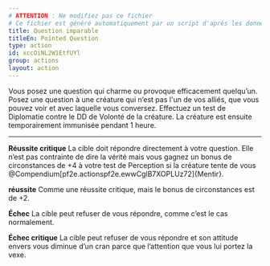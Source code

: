 ```yaml
---
# ATTENTION : Ne modifiez pas ce fichier
# Ce fichier est généré automatiquement par un script d'après les données du module Foundry VTT officiel et de sa traduction
title: Question imparable
titleEn: Pointed Question
type: action
id: xccOiNL2W1EtfUYl
group: actions
layout: action
---
```

<p>Vous posez une question qui charme ou provoque efficacement quelqu’un. Posez une question à une créature qui n’est pas l'un de vos alliés, que vous pouvez voir et avec laquelle vous conversez. Effectuez un test de Diplomatie contre le DD de Volonté de la créature. La créature est ensuite temporairement immunisée pendant 1 heure.</p><hr><p><strong>Réussite critique</strong> La cible doit répondre directement à votre question. Elle n’est pas contrainte de dire la vérité mais vous gagnez un bonus de circonstances de +4 à votre test de Perception si la créature tente de vous @Compendium[pf2e.actionspf2e.ewwCglB7XOPLUz72]{Mentir}.</p><p><strong>réussite</strong> Comme une réussite critique, mais le bonus de circonstances est de +2.</p><p><strong>Échec</strong> La cible peut refuser de vous répondre, comme c’est le cas normalement.</p><p><strong>Échec critique</strong> La cible peut refuser de vous répondre et son attitude envers vous diminue d’un cran parce que l’attention que vous lui portez la vexe.</p>
